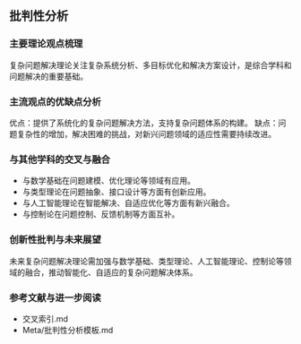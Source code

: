 ## 批判性分析

### 主要理论观点梳理
复杂问题解决理论关注复杂系统分析、多目标优化和解决方案设计，是综合学科和问题解决的重要基础。

### 主流观点的优缺点分析
优点：提供了系统化的复杂问题解决方法，支持复杂问题体系的构建。
缺点：问题复杂性的增加，解决困难的挑战，对新兴问题领域的适应性需要持续改进。

### 与其他学科的交叉与融合
- 与数学基础在问题建模、优化理论等领域有应用。
- 与类型理论在问题抽象、接口设计等方面有创新应用。
- 与人工智能理论在智能解决、自适应优化等方面有新兴融合。
- 与控制论在问题控制、反馈机制等方面互补。

### 创新性批判与未来展望
未来复杂问题解决理论需加强与数学基础、类型理论、人工智能理论、控制论等领域的融合，推动智能化、自适应的复杂问题解决体系。

### 参考文献与进一步阅读
- 交叉索引.md
- Meta/批判性分析模板.md 